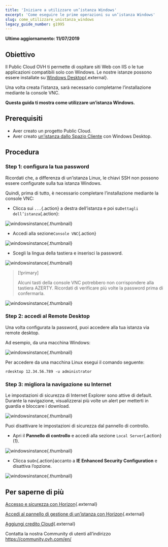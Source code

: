 ```yaml
---
title: 'Iniziare a utilizzare un’istanza Windows'
excerpt: 'Come eseguire le prime operazioni su un’istanza Windows'
slug: come_utilizzare_unistanza_windows
legacy_guide_number: g1995
---
```


**Ultimo aggiornamento: 11/07/2019**

## Obiettivo

ll Public Cloud OVH ti permette di ospitare siti Web con IIS o le tue applicazioni compatibili solo con Windows. Le nostre istanze possono essere installate su [Windows Desktop](https://www.ovhcloud.com/it/public-cloud/prices/){.external}.

Una volta creata l’istanza, sarà necessario completarne l’installazione mediante la console VNC.

**Questa guida ti mostra come utilizzare un’istanza Windows.**

## Prerequisiti

- Aver creato un progetto Public Cloud.
- Aver creato [un’istanza dallo Spazio Cliente](https://docs.ovh.com/it/public-cloud/crea_unistanza_dallo_spazio_cliente_ovh/) con Windows Desktop.

## Procedura

### Step 1: configura la tua password

Ricordati che, a differenza di un’istanza Linux, le chiavi SSH non possono essere configurate sulla tua istanza Windows.  

Quindi, prima di tutto, è necessario completare l’installazione mediante la console VNC:

- Clicca sui `...`{.action} a destra dell’istanza e poi su`Dettagli dell’istanza`{.action}:

![windowsinstance](images/firststepswindows1.png){.thumbnail}

- Accedi alla sezione`Console VNC`{.action}

![windowsinstance](images/firststepswindows2.png){.thumbnail}

- Scegli la lingua della tastiera e inserisci la password.

![windowsinstance](images/firststepswindows3.png){.thumbnail}

> [!primary]
>
> Alcuni tasti della console VNC potrebbero non corrispondere alla tastiera AZERTY.  Ricordati di verificare più volte la password prima di confermarla.
>

![windowsinstance](images/firststepswindows4.png){.thumbnail}

### Step 2: accedi al Remote Desktop

Una volta configurata la password, puoi accedere alla tua istanza via remote desktop.

Ad esempio, da una macchina Windows:

![windowsinstance](images/firststepswindows5.png){.thumbnail}

Per accedere da una macchina Linux esegui il comando seguente:

```
rdesktop 12.34.56.789 -u administrator
```
 
### Step 3: migliora la navigazione su Internet

Le impostazioni di sicurezza di Internet Explorer sono attive di default. Durante la navigazione, visualizzerai più volte un alert per metterti in guardia e bloccare i download.

![windowsinstance](images/firststepswindows6.png){.thumbnail}

Puoi disattivare le impostazioni di sicurezza dal pannello di controllo.

- Apri il **Pannello di controllo** e accedi alla sezione `Local Server`{.action}(1).

![windowsinstance](images/firststepswindows7.png){.thumbnail}

- Clicca su`On`{.action}accanto a **IE Enhanced Security Configuration** e disattiva l’opzione.

![windowsinstance](images/firststepswindows8.png){.thumbnail}

## Per saperne di più

[Accesso e sicurezza con Horizon](https://docs.ovh.com/it/public-cloud/accesso_e_sicurezza_con_horizon/){.external}

[Accedi al pannello di gestione di un’istanza con Horizon](https://docs.ovh.com/it/public-cloud/accedi_al_pannello_di_gestione_di_unistanza_con_horizon/){.external}

[Aggiungi credito Cloud](https://docs.ovh.com/it/public-cloud/aggiungi_credito_cloud_al_tuo_progetto/){.external}

Contatta la nostra Community di utenti all’indirizzo <https://community.ovh.com/en/>
